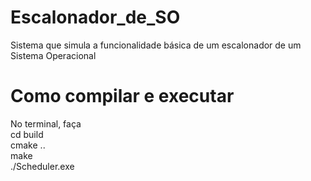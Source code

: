 # Escalonador_de_SO
Sistema que simula a funcionalidade básica de um escalonador de um Sistema Operacional

# Como compilar e executar
No terminal, faça<br>
cd build<br>
cmake ..<br>
make<br>
./Scheduler.exe
